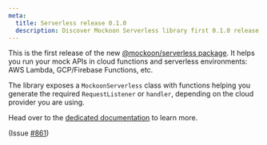 ```yaml
---
meta:
  title: Serverless release 0.1.0
  description: Discover Mockoon Serverless library first 0.1.0 release adding a new NPM package to easily run your mock APIs in cloud functions and serverless environments
---
```


This is the first release of the new [@mockoon/serverless package](https://www.npmjs.com/package/@mockoon/serverless). It helps you run your mock APIs in cloud functions and serverless environments: AWS Lambda, GCP/Firebase Functions, etc.

The library exposes a `MockoonServerless` class with functions helping you generate the required `RequestListener` or `handler`, depending on the cloud provider you are using.

Head over to the [dedicated documentation](https://github.com/mockoon/mockoon/blob/main/packages/serverless) to learn more.

(Issue [#861](https://github.com/mockoon/mockoon/issues/861))
